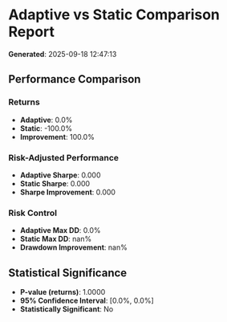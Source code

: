 # Adaptive vs Static Comparison Report

**Generated**: 2025-09-18 12:47:13

## Performance Comparison
### Returns
- **Adaptive**: 0.0%
- **Static**: -100.0%
- **Improvement**: 100.0%

### Risk-Adjusted Performance
- **Adaptive Sharpe**: 0.000
- **Static Sharpe**: 0.000
- **Sharpe Improvement**: 0.000

### Risk Control
- **Adaptive Max DD**: 0.0%
- **Static Max DD**: nan%
- **Drawdown Improvement**: nan%

## Statistical Significance
- **P-value (returns)**: 1.0000
- **95% Confidence Interval**: [0.0%, 0.0%]
- **Statistically Significant**: No

